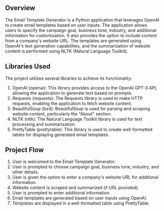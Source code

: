 ## Overview
The Email Template Generator is a Python application that leverages OpenAI to create email templates based on user inputs. The application allows users to specify the campaign goal, business tone, industry, and additional information for customization. It also provides the option to include content from a company's website URL. The templates are generated using OpenAI's text generation capabilities, and the summarization of website content is performed using NLTK (Natural Language Toolkit).


## Libraries Used
The project utilizes several libraries to achieve its functionality:
1. OpenAI (openai): This library provides access to the OpenAI GPT-3 API, allowing the application to generate text based on prompts.
2. Requests (requests): The Requests library is used to make HTTP requests, enabling the application to fetch website content.
3. BeautifulSoup (bs4): BeautifulSoup is used for parsing and scraping website content, particularly the "About" section.
4. NLTK (nltk): The Natural Language Toolkit library is used for text processing and summarization.
5. PrettyTable (prettytable): This library is used to create well-formatted tables for displaying generated email templates.


## Project Flow
1. User is welcomed to the Email Template Generator.
2. User is prompted to choose campaign goal, business tone, industry, and other details.
3. User is given the option to enter a company's website URL for additional information.
4. Website content is scraped and summarized (if URL provided).
5. User is prompted to enter additional information.
6. Email templates are generated based on user inputs using OpenAI.
7. Templates are displayed in a well-formatted table using PrettyTable.
